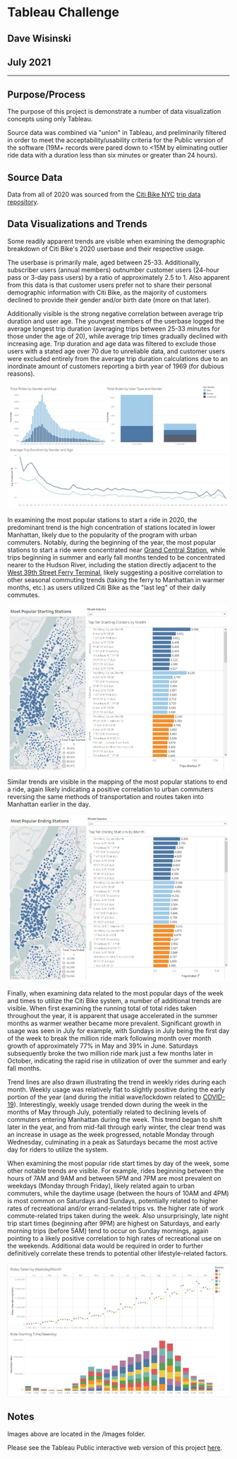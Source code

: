# Tableau Challenge
Dave Wisinski
----
July 2021
----
----

## Purpose/Process

The purpose of this project is demonstrate a number of data visualization concepts using only Tableau.

Source data was combined via "union" in Tableau, and preliminarily filtered in order to meet the acceptability/usability criteria for the Public version of the software (19M+ records were pared down to <15M by eliminating outlier ride data with a duration less than six minutes or greater than 24 hours).

## Source Data

Data from all of 2020 was sourced from the [Citi Bike NYC](https://www.citibikenyc.com/system-data) [trip data repository](https://s3.amazonaws.com/tripdata/index.html).

## Data Visualizations and Trends

Some readily apparent trends are visible when examining the demographic breakdown of Citi Bike's 2020 userbase and their respective usage.

The userbase is primarily male, aged between 25-33. Additionally, subscriber users (annual members) outnumber customer users (24-hour pass or 3-day pass users) by a ratio of approximately 2.5 to 1. Also apparent from this data is that customer users prefer not to share their personal demographic information with Citi Bike, as the majority of customers declined to provide their gender and/or birth date (more on that later).

Additionally visible is the strong negative correlation between average trip duration and user age. The youngest members of the userbase logged the average longest trip duration (averaging trips between 25-33 minutes for those under the age of 20), while average trip times gradually declined with increasing age. Trip duration and age data was filtered to exclude those users with a stated age over 70 due to unreliable data, and customer users were excluded entirely from the average trip duration calculations due to an inordinate amount of customers reporting a birth year of 1969 (for dubious reasons).

![User-Demographics](Images/User_Demographics_Dashboard.jpg)

In examining the most popular stations to start a ride in 2020, the predominant trend is the high concentration of stations located in lower Manhattan, likely due to the popularity of the program with urban commuters. Notably, during the beginning of the year, the most popular stations to start a ride were concentrated near [Grand Central Station](https://www.citibikenyc.com/attractions/grand-central), while trips beginning in summer and early fall months tended to be concentrated nearer to the Hudson River, including the station directly adjacent to the [West 39th Street Ferry Terminal](https://goo.gl/maps/xLeeCPdBdcW68NW48), likely suggesting a positive correlation to other seasonal commuting trends (taking the ferry to Manhattan in warmer months, etc.) as users utilized Citi Bike as the "last leg" of their daily commutes.

![Starting-Stations](Images/Starting_Stations_Dashboard.jpg)

Similar trends are visible in the mapping of the most popular stations to end a ride, again likely indicating a positive correlation to urban commuters reversing the same methods of transportation and routes taken into Manhattan earlier in the day.

![Ending-Stations](Images/Ending_Stations_Dashboard.jpg)

Finally, when examining data related to the most popular days of the week and times to utilize the Citi Bike system, a number of additional trends are visible. When first examining the running total of total rides taken throughout the year, it is apparent that usage accelerated in the summer months as warmer weather became more prevalent. Significant growth in usage was seen in July for example, with Sundays in July being the first day of the week to break the million ride mark following month over month growth of approximately 77% in May and 39% in June. Saturdays subsequently broke the two million ride mark just a few months later in October, indicating the rapid rise in utilization of over the summer and early fall months.

Trend lines are also drawn illustrating the trend in weekly rides during each month. Weekly usage was relatively flat to slightly positive during the early portion of the year (and during the initial wave/lockdown related to [COVID-19](https://en.wikipedia.org/wiki/COVID-19_pandemic_in_New_York_City)). Interestingly, weekly usage trended down during the week in the months of May through July, potentially related to declining levels of commuters entering Manhattan during the week. This trend began to shift later in the year, and from mid-fall through early winter, the clear trend was an increase in usage as the week progressed, notable Monday through Wednesday, culminating in a peak as Saturdays became the most active day for riders to utilize the system.

When examining the most popular ride start times by day of the week, some other notable trends are visible. For example, rides beginning between the hours of 7AM and 9AM and between 5PM and 7PM are most prevalent on weekdays (Monday through Friday), likely related again to urban commuters, while the daytime usage (between the hours of 10AM and 4PM) is most common on Saturdays and Sundays, potentially related to higher rates of recreational and/or errand-related trips vs. the higher rate of work commute-related trips taken during the week. Also unsurprisingly, late night trip start times (beginning after 9PM) are highest on Saturdays, and early morning  trips (before 5AM) tend to occur on Sunday mornings, again pointing to a likely positive correlation to high rates of recreational use on the weekends. Additional data would be required in order to further definitively correlate these trends to potential other lifestyle-related factors.

![Day-Time-Trends](Images/Day_Time_Trends_Dashboard.jpg)

## Notes

Images above are located in the /Images folder.

Please see the Tableau Public interactive web version of this project [here](https://public.tableau.com/app/profile/david.wisinski/viz/CitibikeProject_16259768148620/CitibikeNYC2020).
